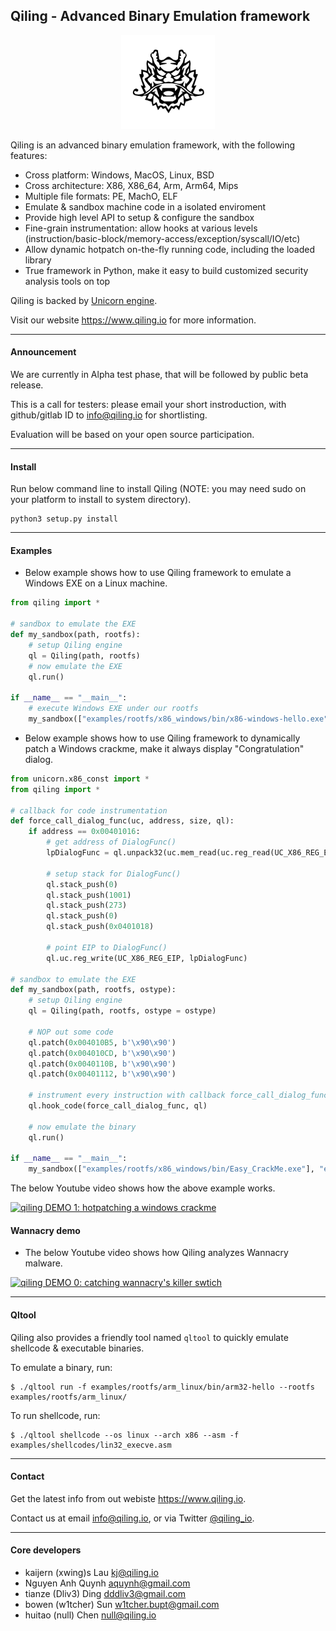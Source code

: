 Qiling - Advanced Binary Emulation framework
---

<p align="center">
<img width="150" height="150" src="docs/qiling_small.png">
</p>

Qiling is an advanced binary emulation framework, with the following features:

- Cross platform: Windows, MacOS, Linux, BSD
- Cross architecture: X86, X86_64, Arm, Arm64, Mips
- Multiple file formats: PE, MachO, ELF
- Emulate & sandbox machine code in a isolated enviroment
- Provide high level API to setup & configure the sandbox
- Fine-grain instrumentation: allow hooks at various levels (instruction/basic-block/memory-access/exception/syscall/IO/etc)
- Allow dynamic hotpatch on-the-fly running code, including the loaded library
- True framework in Python, make it easy to build customized security analysis tools on top

Qiling is backed by [Unicorn engine](http://www.unicorn-engine.org).

Visit our website https://www.qiling.io for more information.

---

#### Announcement

We are currently in Alpha test phase, that will be followed by public beta release.

This is a call for testers: please email your short instroduction, with github/gitlab ID to info@qiling.io for shortlisting.

Evaluation will be based on your open source participation.

---

#### Install

Run below command line to install Qiling (NOTE: you may need sudo on your platform to install to system directory).

```
python3 setup.py install
```

---

#### Examples

- Below example shows how to use Qiling framework to emulate a Windows EXE on a Linux machine.

```python
from qiling import *

# sandbox to emulate the EXE
def my_sandbox(path, rootfs):
    # setup Qiling engine
    ql = Qiling(path, rootfs)
    # now emulate the EXE
    ql.run()

if __name__ == "__main__":
    # execute Windows EXE under our rootfs
    my_sandbox(["examples/rootfs/x86_windows/bin/x86-windows-hello.exe"], "examples/rootfs/x86_windows")
```

- Below example shows how to use Qiling framework to dynamically patch a Windows crackme, make it always display "Congratulation" dialog.

```python
from unicorn.x86_const import *
from qiling import *

# callback for code instrumentation
def force_call_dialog_func(uc, address, size, ql):
    if address == 0x00401016:
        # get address of DialogFunc()
        lpDialogFunc = ql.unpack32(uc.mem_read(uc.reg_read(UC_X86_REG_ESP) - 0x8, 4))

        # setup stack for DialogFunc()
        ql.stack_push(0)
        ql.stack_push(1001)
        ql.stack_push(273)
        ql.stack_push(0)
        ql.stack_push(0x0401018)

        # point EIP to DialogFunc()
        ql.uc.reg_write(UC_X86_REG_EIP, lpDialogFunc)

# sandbox to emulate the EXE
def my_sandbox(path, rootfs, ostype):
    # setup Qiling engine
    ql = Qiling(path, rootfs, ostype = ostype)

    # NOP out some code
    ql.patch(0x004010B5, b'\x90\x90')
    ql.patch(0x004010CD, b'\x90\x90')
    ql.patch(0x0040110B, b'\x90\x90')
    ql.patch(0x00401112, b'\x90\x90')

    # instrument every instruction with callback force_call_dialog_func
    ql.hook_code(force_call_dialog_func, ql)

    # now emulate the binary
    ql.run()

if __name__ == "__main__":
    my_sandbox(["examples/rootfs/x86_windows/bin/Easy_CrackMe.exe"], "examples/rootfs/x86_windows", "windows")
```

The below Youtube video shows how the above example works.

[![qiling DEMO 1: hotpatching a windows crackme](http://img.youtube.com/vi/j_IYXxgXj7E/0.jpg)](https://www.youtube.com/watch?v=j_IYXxgXj7E "Video DEMO 1")


#### Wannacry demo

- The below Youtube video shows how Qiling analyzes Wannacry malware.

[![qiling DEMO 0: catching wannacry's killer swtich](http://img.youtube.com/vi/gVtpcXBxwE8/0.jpg)](https://www.youtube.com/watch?v=gVtpcXBxwE8 "Video DEMO 0")

---

#### Qltool

Qiling also provides a friendly tool named `qltool` to quickly emulate shellcode & executable binaries.

To emulate a binary, run:

```
$ ./qltool run -f examples/rootfs/arm_linux/bin/arm32-hello --rootfs examples/rootfs/arm_linux/

```

To run shellcode, run:

```
$ ./qltool shellcode --os linux --arch x86 --asm -f examples/shellcodes/lin32_execve.asm

```

---

#### Contact

Get the latest info from out webiste https://www.qiling.io.

Contact us at email info@qiling.io, or via Twitter [@qiling_io](https://twitter.com/qiling_io).

---

#### Core developers

- kaijern (xwing)s Lau <kj@qiling.io>
- Nguyen Anh Quynh <aquynh@gmail.com>
- tianze (Dliv3) Ding <dddliv3@gmail.com>
- bowen (w1tcher) Sun <w1tcher.bupt@gmail.com>
- huitao (null) Chen <null@qiling.io>
